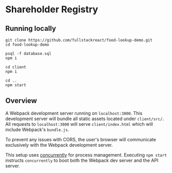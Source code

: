 # Shareholder Registry

## Running locally

```
git clone https://github.com/fullstackreact/food-lookup-demo.git
cd food-lookup-demo

psql -f database.sql
npm i

cd client
npm i

cd ..
npm start
```

## Overview

A Webpack development server running on `localhost:3000`. This development server will bundle all static assets located under `client/src/`. All requests to `localhost:3000` will serve `client/index.html` which will include Webpack's `bundle.js`.

To prevent any issues with CORS, the user's browser will communicate exclusively with the Webpack development server.


This setup uses [concurrently](https://github.com/kimmobrunfeldt/concurrently) for process management. Executing `npm start` instructs `concurrently` to boot both the Webpack dev server and the API server.
